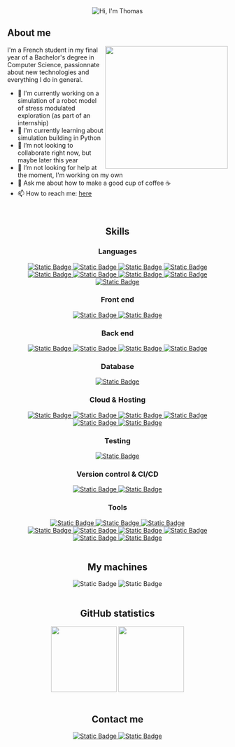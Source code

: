 <div align=center>
    <picture>
      <source
        media="(prefers-color-scheme: dark)"
        srcset="https://readme-typing-svg.demolab.com?font=JetBrains+Mono&weight=300&size=35&duration=3000&pause=4000&color=FFCAA6&center=true&vCenter=true&repeat=true&random=false&width=435&height=95&lines=Hi+%F0%9F%91%8B%2C+I'm+Thomas" />
      <img src="https://readme-typing-svg.demolab.com?font=JetBrains+Mono&weight=300&size=35&duration=3000&pause=4000&color=003559&center=true&vCenter=true&repeat=true&random=false&width=435&height=95&lines=Hi+%F0%9F%91%8B%2C+I'm+Thomas" alt="Hi, I'm Thomas" />
    </picture>
</div>

## About me

<picture>
  <img align=right height=280px src="https://64.media.tumblr.com/tumblr_m9xxhe22K21qg6rkio1_500.gifv" />
</picture>

I'm a French student in my final year of a Bachelor's degree in Computer Science, passionnate about new technologies and everything I do in general.

- 🔭 I'm currently working on a simulation of a robot model of stress modulated exploration (as part of an internship)
- 🌱 I'm currently learning about simulation building in Python
- 👯 I’m not looking to collaborate right now, but maybe later this year
- 🤔 I’m not looking for help at the moment, I'm working on my own
- 💬 Ask me about how to make a good cup of coffee ☕
- 📫 How to reach me: [here](#contact-me)

<br>

<h2 align=center>Skills</h2>

<div align=center>
  <h3>Languages</h3>

  <div>
  <a href="https://www.cprogramming.com/" target="_blank">
  <img alt="Static Badge" src="https://img.shields.io/badge/C%20(LANGUAGE)-%23A8B9CC?style=for-the-badge&logo=c&logoColor=white">
  </a>

  <a href="https://www.oracle.com/fr/java/" target="_blank">
    <img alt="Static Badge" src="https://img.shields.io/badge/JAVA-%23268AC8?style=for-the-badge&logo=oracle">
  </a>

  <a href="https://www.python.org/" target="_blank">
    <img alt="Static Badge" src="https://img.shields.io/badge/PYTHON-%233776AB?style=for-the-badge&logo=python&logoColor=white">
  </a>

  <a href="https://www.gnu.org/software/bash/" target="_blank">
    <img alt="Static Badge" src="https://img.shields.io/badge/BASH-%234EAA25?style=for-the-badge&logo=gnubash&logoColor=white">
  </a>
  </div>

  <div>
  <a href="https://developer.mozilla.org/fr/docs/Web/JavaScript" target="_blank">
    <img alt="Static Badge" src="https://img.shields.io/badge/JAVASCRIPT-%23F7DF1E?style=for-the-badge&logo=javascript&logoColor=black"/>
  </a>
  
  <a href="https://www.typescriptlang.org/" target="_blank">
    <img alt="Static Badge" src="https://img.shields.io/badge/TYPESCRIPT-%233178C6?style=for-the-badge&logo=typescript&logoColor=white">
  </a>

  <a href="https://www.php.net/" target="_blank">
    <img alt="Static Badge" src="https://img.shields.io/badge/PHP-%23777BB4?style=for-the-badge&logo=php&logoColor=white">
  </a>

  <a href="https://developer.mozilla.org/fr/docs/Web/HTML" target="_blank">
    <img alt="Static Badge" src="https://img.shields.io/badge/HTML-%23E34F26?style=for-the-badge&logo=html5&logoColor=white">
  </a>

  <a href="https://developer.mozilla.org/fr/docs/Web/CSS" target="_blank">
    <img alt="Static Badge" src="https://img.shields.io/badge/CSS-%231572B6?style=for-the-badge&logo=css3&logoColor=white">
  </a>
  </div>
</div>

<div align=center>
  <h3>Front end</h3>
  
  <a href="https://react.dev/" target="_blank">
    <img alt="Static Badge" src="https://img.shields.io/badge/REACT-%2361DAFB?style=for-the-badge&logo=react&logoColor=black">
  </a>

  <a href="https://tailwindcss.com/" target="_blank">
    <img alt="Static Badge" src="https://img.shields.io/badge/TAILWIND-%2306B6D4?style=for-the-badge&logo=tailwindcss&logoColor=white">
  </a>
</div>

<div align=center>
  <h3>Back end</h3>
  
  <a href="https://nextjs.org/" target="_blank">
    <img alt="Static Badge" src="https://img.shields.io/badge/NEXT.JS-%23000000?style=for-the-badge&logo=next.js&logoColor=white">
  </a>

  <a href="https://nodejs.org/en" target="_blank">
    <img alt="Static Badge" src="https://img.shields.io/badge/NODE.JS-%23339933?style=for-the-badge&logo=node.js&logoColor=white">
  </a>

  <a href="[https://nodejs.org/en](https://hibernate.org/)" target="_blank">
    <img alt="Static Badge" src="https://img.shields.io/badge/HIBERNATE-%2359666C?style=for-the-badge&logo=hibernate&logoColor=white">
  </a>

  <a href="https://www.sanity.io/" target="_blank">
    <img alt="Static Badge" src="https://img.shields.io/badge/SANITY-%23F03E2F?style=for-the-badge&logo=sanity&logoColor=white">

  </a>
</div>

<div align=center>
  <h3>Database</h3>
  
  <a href="https://www.postgresql.org/" target="_blank">
    <img alt="Static Badge" src="https://img.shields.io/badge/POSTGRESQL-%234169E1?style=for-the-badge&logo=postgresql&logoColor=white">
  </a>
</div>

<div align=center>
  <h3>Cloud & Hosting</h3>

  <a href="https://www.openstack.org/" target="_blank">
    <img alt="Static Badge" src="https://img.shields.io/badge/OPENSTACK-%23ED1944?style=for-the-badge&logo=openstack&logoColor=white">
  </a>
  
  <a href="https://www.ovhcloud.com/fr/" target="_blank">
    <img alt="Static Badge" src="https://img.shields.io/badge/OVH-%23123F6D?style=for-the-badge&logo=ovh&logoColor=white">
  </a>

  <a href="https://vercel.com/" target="_blank">
    <img alt="Static Badge" src="https://img.shields.io/badge/VERCEL-%23000000?style=for-the-badge&logo=vercel&logoColor=white">
  </a>

  <a href="https://www.heroku.com/" target="_blank">
    <img alt="Static Badge" src="https://img.shields.io/badge/HEROKU-%23430098?style=for-the-badge&logo=heroku&logoColor=white">
  </a>

  <a href="https://azure.microsoft.com/fr-fr" target="_blank">
    <img alt="Static Badge" src="https://img.shields.io/badge/AZURE-%230078D4?style=for-the-badge&logo=microsoftazure&logoColor=white">
  </a>

  <a href="https://www.digitalocean.com/" target="_blank">
    <img alt="Static Badge" src="https://img.shields.io/badge/DIGITAL%20OCEAN-%230080FF?style=for-the-badge&logo=digitalocean&logoColor=white">
  </a>
</div>

<div align=center>
  <h3>Testing</h3>
  
  <a href="https://junit.org/junit5/" target="_blank">
    <img alt="Static Badge" src="https://img.shields.io/badge/JUNIT-%2325A162?style=for-the-badge&logo=junit5&logoColor=white">
  </a>
</div>

<div align=center>
  <h3>Version control & CI/CD</h3>
  
  <a href="https://git-scm.com/" target="_blank">
    <img alt="Static Badge" src="https://img.shields.io/badge/GIT-%23F05032?style=for-the-badge&logo=git&logoColor=white">

  </a>
  
  <a href="https://github.com/" target="_blank">
    <img alt="Static Badge" src="https://img.shields.io/badge/GITHUB-%23181717?style=for-the-badge&logo=github&logoColor=white">
  </a>
</div>

<div align=center>
  <h3>Tools</h3>

  <div>
  <a href="" target="_blank">
    <img alt="Static Badge" src="https://img.shields.io/badge/VS%20CODE-%23007ACC?style=for-the-badge&logo=visualstudiocode&logoColor=white">
  </a>

  <a href="" target="_blank">
    <img alt="Static Badge" src="https://img.shields.io/badge/JETBRAINS%20IDE-%23000000?style=for-the-badge&logo=jetbrains&logoColor=white">
  </a>

  <a href="" target="_blank">
    <img alt="Static Badge" src="https://img.shields.io/badge/NEOVIM-%2357A143?style=for-the-badge&logo=neovim&logoColor=white">
  </a>
  </div>

  <div>
  <a href="" target="_blank">
    <img alt="Static Badge" src="https://img.shields.io/badge/ITERM%202-%23000000?style=for-the-badge&logo=iterm2&logoColor=white">
  </a>

  <a href="" target="_blank">
    <img alt="Static Badge" src="https://img.shields.io/badge/TERMIUS-%23000000?style=for-the-badge&logo=termius&logoColor=white">
  </a>

  <a href="" target="_blank">
    <img alt="Static Badge" src="https://img.shields.io/badge/VMWARE-%23607078?style=for-the-badge&logo=vmware&logoColor=white">
  </a>

  <a href="" target="_blank">
    <img alt="Static Badge" src="https://img.shields.io/badge/JIRA-%230052CC?style=for-the-badge&logo=jirasoftware&logoColor=white">
  </a>

  <a href="" target="_blank">
    <img alt="Static Badge" src="https://img.shields.io/badge/GITKRAKEN-%23179287?style=for-the-badge&logo=gitkraken&logoColor=white">
  </a>

  <a href="" target="_blank">
    <img alt="Static Badge" src="https://img.shields.io/badge/ARC-%23FCBFBD?style=for-the-badge&logo=arc&logoColor=black">
  </a>
  </div>
</div>

<br>

<div align=center>
  <h2>My machines</h2>
  
  <img alt="Static Badge" src="https://img.shields.io/badge/APPLE-MacBook%20Pro%202023-%23000000?style=for-the-badge&logo=apple&logoColor=white">

  <img alt="Static Badge" src="https://img.shields.io/badge/DELL-LATITUDE%205490-%23007DB8?style=for-the-badge&logo=dell&logoColor=white">
</div>

<br>

<div align=center>
  <h2>GitHub statistics</h2>

  <img height=150 src="https://github-readme-stats.thomasremy.fr/api?username=gzirysz&show_icons=true&custom_title=Statistiques%20GitHub&hide_rank=true&hide=issues" />

  <img height=150 src="https://github-readme-stats.thomasremy.fr/api/top-langs/?username=gzirysz&hide=purebasic&layout=donut" />
</div>

<br>

<div align=center>
  <h2>Contact me</h2>
  
  <a href="https://www.linkedin.com/in/thomasremy7/" target="_blank">
    <img alt="Static Badge" src="https://img.shields.io/badge/LINKEDIN-%230A66C2?style=for-the-badge&logo=linkedin&logoColor=white">
  </a>

  <a href="mailto:contact@thomasremy.fr" target="_blank">
    <img alt="Static Badge" src="https://img.shields.io/badge/MAIL-%236D4AFF?style=for-the-badge&logo=mail.ru&logoColor=white">
  </a>
</div>
